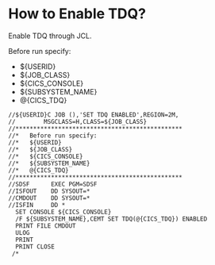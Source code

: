 # How to Enable TDQ?

Enable TDQ through JCL.

Before run specify:
* ${USERID}
* ${JOB_CLASS}
* ${CICS_CONSOLE}
* ${SUBSYSTEM_NAME}
* @{CICS_TDQ}

```
//${USERID}C JOB (),'SET TDQ ENABLED',REGION=2M,
//        MSGCLASS=H,CLASS=${JOB_CLASS}
//***********************************************
//*   Before run specify:
//*   ${USERID}
//*   ${JOB_CLASS}
//*   ${CICS_CONSOLE}
//*   ${SUBSYSTEM_NAME}
//*   @{CICS_TDQ} 
//***********************************************
//SDSF      EXEC PGM=SDSF
//ISFOUT    DD SYSOUT=*
//CMDOUT    DD SYSOUT=*
//ISFIN     DD *
  SET CONSOLE ${CICS_CONSOLE}
  /F ${SUBSYSTEM_NAME},CEMT SET TDQ(@{CICS_TDQ}) ENABLED
  PRINT FILE CMDOUT
  ULOG
  PRINT
  PRINT CLOSE
 /*
```
